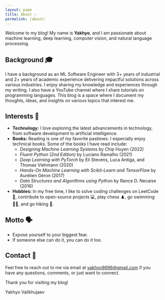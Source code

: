 ```yaml
---
layout: page
title: About ✨
permalink: /about/
---
```


<!-- # About Me ✨ -->

Welcome to my blog! My name is **Yakhyo**, and I am passionate about machine learning, deep learning, computer vision, and natural language processing.

## Background 🎓

I have a background as an ML Software Engineer with 3+ years of industrial and 2+ years of academic experience delivering impactful solutions across various industries. I enjoy sharing my knowledge and experiences through my writing. I also have a YouTube channel where I share tutorials on programming languages. This blog is a space where I document my thoughts, ideas, and insights on various topics that interest me.

## Interests 🌟

- **Technology:** I love exploring the latest advancements in technology, from software development to artificial intelligence.
- **Books:** Reading is one of my favorite pastimes. I especially enjoy technical books. Some of the books I have read include:
  - *Designing Machine Learning Systems* by Chip Huyen (2022)
  - *Fluent Python (2nd Edition)* by Luciano Ramalho (2021)
  - *Deep Learning with PyTorch* by Eli Stevens, Luca Antiga, and Thomas Viehmann (2020)
  - *Hands-On Machine Learning with Scikit-Learn and TensorFlow* by Aurélien Géron (2017)
  - *Data Structures and Algorithms using Python* by Rance D. Necaise (2016)
- **Hobbies:** In my free time, I like to solve coding challenges on LeetCode 🧩, contribute to open-source projects 💻, play chess ♟️, go swimming 🏊‍♂️, and go hiking 🥾.

## Motto 🗣️

- Expose yourself to your biggest fear.
- If someone else can do it, you can do it too.

## Contact 📧

Feel free to reach out to me via email at [yakhyo9696@gmail.com](mailto:yakhyo9696@gmail.com) if you have any questions, comments, or just want to connect.

Thank you for visiting my blog!

Yakhyo Valikhujaev
